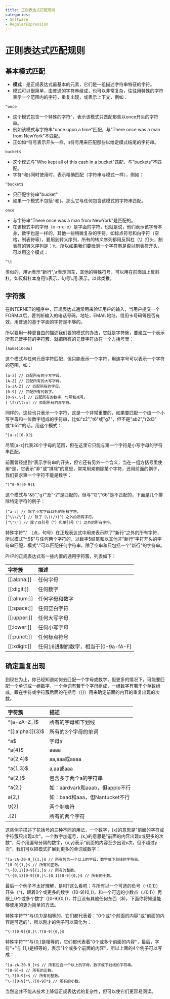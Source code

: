 ```yaml
---
title: 正则表达式匹配规则
categories:
- Software
- RegularExpression
---
```

#  正则表达式匹配规则

## 基本模式匹配

- **模式**：是正规表达式最基本的元素，它们是一组描述字符串特征的字符。
- 模式可以很简单，由普通的字符串组成，也可以非常复杂，往往用特殊的字符表示一个范围内的字符，重复出现，或表示上下文，例如：

```
^once
```

- 这个模式包含一个特殊的字符`^`，表示该模式只匹配那些以once开头的字符串。
- 例如该模式与字符串"once upon a time"匹配，与"There once was a man from NewYork"不匹配。
- 正如如^符号表示开头一样，`$`符号用来匹配那些以给定模式结尾的字符串。

```
bucket$
```

- 这个模式与"Who kept all of this cash in a bucket"匹配，与"buckets"不匹配。
- 字符`^`和`$`同时使用时，表示精确匹配（字符串与模式一样），例如：

```
^bucket$
```

- 只匹配字符串"bucket"
- 如果一个模式不包括`^`和`$`，那么它与任何包含该模式的字符串匹配。

```
once
```

- 与字符串"There once was a man from NewYork"是匹配的。
- 在该模式中的字母（o-n-c-e）是字面的字符，也就是说，他们表示该字母本身，数字也是一样的，其他一些稍微复杂的字符，如标点符号和白字符（空格，制表符等），要用到转义序列，所有的转义序列都用反斜杠（\\）打头，制表符的转义序列是：\t，所以如果我们要检测一个字符串是否以制表符开头，可以用这个模式：

```
^\t
```

类似的，用\n表示"新行",\r表示回车，其他的特殊符号，可以用在前面加上反斜杠，如反斜杠本身用\\\表示，句号\\.用\.表示，以此类推。

## 字符簇

在INTERNET的程序中，正规表达式通常用来验证用户的输入，当用户提交一个FORM以后，要判断输入的电话号码，地址，EMAIL地址，信用卡号码等是否有效，用普通的基于字面的字符是不够的。

所以要用一种更自由的描述我们要的模式的办法，它就是字符簇，要建立一个表示所有元音字符的字符簇，就把所有的元音字符放在一个方括号里：

```
[AaEeIiOoUu]
```

这个模式与任何元音字符匹配，但只能表示一个字符，用连字号可以表示一个字符的范围，如：

```
[a-z] // 匹配所有的小写字母。
[A-Z] // 匹配所有的大写字母。
[a-zA-Z] // 匹配所有的字母。
[0-9] // 匹配所有的数字。
[0-9\.\-] // 匹配所有的数字，句号和减号。
[ \f\r\t\n] // 匹配所有的白字符。
```

同样的，这些也只表示一个字符，这是一个非常重要的，如果要匹配一个由一个小写字母和一位数字组成的字符串，比如"z2","t6"或"g7"，但不是"ab2","r2d3" 或"b52"的话，用这个模式：

```
^[a-z][0-9]$
```

尽管[a-z]代表26个字母的范围，但在这里它只能与第一个字符是小写字母的字符串匹配。

前面曾经提到\^表示字符串的开头，但它还有另外一个含义，当在一组方括号里使用^是，它表示"非"或"排除"的意思，常常用来剔除某个字符，还用前面的例子，我们要求第一个字符不能是数字：

```
^[^0-9][0-9]$
```

这个模式与"&5","g7"及"-2"是匹配的，但与"12","66"是不匹配的，下面是几个排除特定字符的例子：

```
[^a-z] // 除了小写字母以外的所有字符。
[^\\\/\^] // 除了（\)(/)(^）之外的所有字符。
[^\"\'] // 除了双引号（"）和单引号（'）之外的所有字符。
```

特殊字符"." （点，句号）在正规表达式中用来表示除了"新行"之外的所有字符，所以模式"^.5$"与任何两个字符的，以数字5结尾和以其他非"新行"字符开头的字符串匹配，模式"."可以匹配任何字符串，除了空串和只包括一个"新行"的字符串。

PHP的正规表达式有一些内置的通用字符簇，列表如下：

| 字符簇       | 描述                                |
| :----------- | :---------------------------------- |
| [[:alpha:]]  | 任何字母                            |
| [[:digit:]]  | 任何数字                            |
| [[:alnum:]]  | 任何字母和数字                      |
| [[:space:]]  | 任何空白字符                        |
| [[:upper:]]  | 任何大写字母                        |
| [[:lower:]]  | 任何小写字母                        |
| [[:punct:]]  | 任何标点符号                        |
| [[:xdigit:]] | 任何16进制的数字，相当于[0-9a-fA-F] |

## 确定重复出现

到现在为止，你已经知道如何去匹配一个字母或数字，但更多的情况下，可能要匹配一个单词或一组数字，一个单词有若干个字母组成，一组数字有若干个单数组成，跟在字符或字符簇后面的花括号（{}）用来确定前面的内容的重复出现的次数。

| 字符簇           | 描述                            |
| :--------------- | :------------------------------ |
| ^[a-zA-Z_]$      | 所有的字母和下划线              |
| ^[[:alpha:]]{3}$ | 所有的3个字母的单词             |
| ^a$              | 字母a                           |
| ^a{4}$           | aaaa                            |
| ^a{2,4}$         | aa,aaa或aaaa                    |
| ^a{1,3}$         | a,aa或aaa                       |
| ^a{2,}$          | 包含多于两个a的字符串           |
| ^a{2,}           | 如：aardvark和aaab，但apple不行 |
| a{2,}            | 如：baad和aaa，但Nantucket不行  |
| \t{2}            | 两个制表符                      |
| .{2}             | 所有的两个字符                  |

这些例子描述了花括号的三种不同的用法，一个数字，{x}的意思是"前面的字符或字符簇只出现x次"，一个数字加逗号，{x,}的意思是"前面的内容出现x或更多的次数"，两个用逗号分隔的数字，{x,y}表示"前面的内容至少出现x次，但不超过y次"，我们可以把模式扩展到更多的单词或数字：

```
^[a-zA-Z0-9_]{1,}$ // 所有包含一个以上的字母，数字或下划线的字符串。
^[0-9]{1,}$ // 所有的正数。
^\-{0,1}[0-9]{1,}$ // 所有的整数。
^\-{0,1}[0-9]{0,}\.{0,1}[0-9]{0,}$ // 所有的小数。
```

最后一个例子不太好理解，是吗?这么看吧：与所有以一个可选的负号（\-{0,1}）开头（^)，跟着0个或更多的数字（[0-9]{0,})，和一个可选的小数点（\.{0,1}）再跟上0个或多个数字（[0-9]{0,})，并且没有其他任何东西（$)，下面你将知道能够使用的更为简单的方法。

特殊字符"?"与{0,1}是相等的，它们都代表着："0个或1个前面的内容"或"前面的内容是可选的"，所以刚才的例子可以简化为：

```
^\-?[0-9]{0,}\.?[0-9]{0,}$
```

特殊字符"*"与{0,}是相等的，它们都代表着"0个或多个前面的内容"，最后，字符"+"与 {1,}是相等的，表示"1个或多个前面的内容"，所以上面的4个例子可以写成：

```
^[a-zA-Z0-9_]+$ // 所有包含一个以上的字母，数字或下划线的字符串。
^[0-9]+$ // 所有的正数。
^\-?[0-9]+$ // 所有的整数。
^\-?[0-9]*\.?[0-9]*$ // 所有的小数。
```

当然这并不能从技术上降低正规表达式的复杂性，但可以使它们更容易阅读。